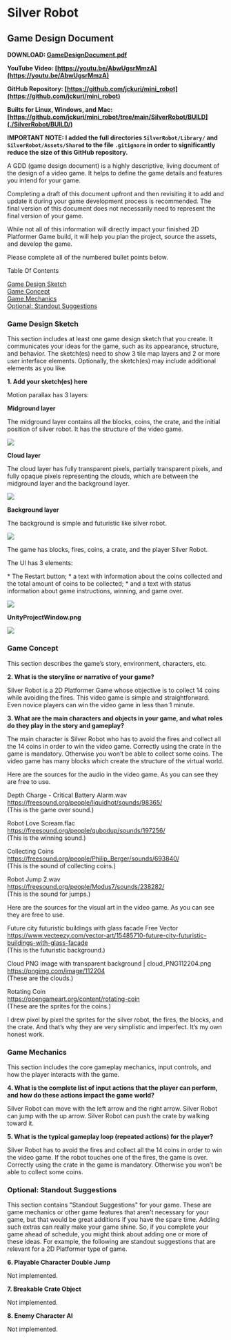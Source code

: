 # Silver Robot

## Game Design Document

**DOWNLOAD: [GameDesignDocument.pdf](./GameDesignDocument.pdf)**

**YouTube Video: [https://youtu.be/AbwUgsrMmzA](https://youtu.be/AbwUgsrMmzA)**

**GitHub Repository: [https://github.com/jckuri/mini_robot](https://github.com/jckuri/mini_robot)**

**Builts for Linux, Windows, and Mac: [https://github.com/jckuri/mini_robot/tree/main/SilverRobot/BUILD](./SilverRobot/BUILD/)**

**IMPORTANT NOTE: I added the full directories `SilverRobot/Library/` and `SilverRobot/Assets/Shared` to the file `.gitignore` in order to significantly reduce the size of this GitHub repository.**

A GDD (game design document) is a highly descriptive, living document of the design of a video game. It helps to define the game details and features you intend for your game.

Completing a draft of this document upfront and then revisiting it to add and update it during your game development process is recommended. The final version of this document does not necessarily need to represent the final version of your game.

While not all of this information will directly impact your finished 2D Platformer Game build, it will help you plan the project, source the assets, and develop the game.

Please complete all of the numbered bullet points below. 

Table Of Contents

[Game Design Sketch](#game-design-sketch)<br/>
[Game Concept](#game-concept)<br/>
[Game Mechanics](#game-mechanics)<br/>
[Optional: Standout Suggestions](#optional-standout-suggestions)<br/>

### Game Design Sketch

This section includes at least one game design sketch that you create. It communicates your ideas for the game, such as its appearance, structure, and behavior. The sketch(es) need to show 3 tile map layers and 2 or more user interface elements. Optionally, the sketch(es) may include additional elements as you like. 

**1. Add your sketch(es) here**

Motion parallax has 3 layers:

**Midground layer**

The midground layer contains all the blocks, coins, the crate, and the initial position of silver robot. It has the structure of the video game.

<img src="images/tilemap.png"/>

**Cloud layer**

The cloud layer has fully transparent pixels, partially transparent pixels, and fully opaque pixels representing the clouds, which are between the midground layer and the background layer.

<img src="images/clouds.png"/>

**Background layer**

The background is simple and futuristic like silver robot.

<img src="images/background.png"/>

The game has blocks, fires, coins, a crate, and the player Silver Robot.

The UI has 3 elements:

*​ The Restart button;
*​ a text with information about the coins collected and the total amount of coins to be collected;
*​ and a text with status information about game instructions, winning, and game over.

<img src="images/game.png"/>

**UnityProjectWindow.png**

<img src="UnityProjectWindow.png"/>



### Game Concept

This section describes the game’s story, environment, characters, etc.

**2. What is the storyline or narrative of your game?**

Silver Robot is a 2D Platformer Game whose objective is to collect 14 coins while avoiding the
fires. This video game is simple and straightforward. Even novice players can win the video
game in less than 1 minute.


**3. What are the main characters and objects in your game, and what roles do they play in the story and gameplay?**

The main character is Silver Robot who has to avoid the fires and collect all the 14 coins in
order to win the video game. Correctly using the crate in the game is mandatory. Otherwise you
won’t be able to collect some coins. The video game has many blocks which create the
structure of the virtual world.

Here are the sources for the audio in the video game. As you can see they are free to use.

Depth Charge - Critical Battery Alarm.wav<br/>
https://freesound.org/people/liquidhot/sounds/98365/ <br/>
(This is the game over sound.)

Robot Love Scream.flac<br/>
https://freesound.org/people/qubodup/sounds/197256/ <br/>
(This is the winning sound.)

Collecting Coins<br/>
https://freesound.org/people/Philip_Berger/sounds/693840/ <br/>
(This is the sound of collecting coins.)

Robot Jump 2.wav<br/>
https://freesound.org/people/Modus7/sounds/238282/ <br/>
(This is the sound for jumps.)

Here are the sources for the visual art in the video game. As you can see they are free to use.

Future city futuristic buildings with glass facade Free Vector<br/>
https://www.vecteezy.com/vector-art/15485710-future-city-futuristic-buildings-with-glass-facade <br/>
(This is the futuristic background.)

Cloud PNG image with transparent background | cloud_PNG112204.png<br/>
https://pngimg.com/image/112204 <br/>
(These are the clouds.)

Rotating Coin<br/>
https://opengameart.org/content/rotating-coin <br/>
(These are the sprites for the coins.)

I drew pixel by pixel the sprites for the silver robot, the fires, the blocks, and the crate. And that’s why they are very simplistic and imperfect. It’s my own honest work.


### Game Mechanics

This section includes the core gameplay mechanics, input controls, and how the player interacts with the game.

**4. What is the complete list of input actions that the player can perform, and how do these actions impact the game world?**

Silver Robot can move with the left arrow and the right arrow. Silver Robot can jump with the up
arrow. Silver Robot can push the crate by walking toward it.


**5. What is the typical gameplay loop (repeated actions) for the player?**

Silver Robot has to avoid the fires and collect all the 14 coins in order to win the video game. If
the robot touches one of the fires, the game is over. Correctly using the crate in the game is
mandatory. Otherwise you won’t be able to collect some coins.



### Optional: Standout Suggestions

This section contains "Standout Suggestions" for your game. These are game mechanics or other game features that aren't necessary for your game, but that would be great additions if you have the spare time. Adding such extras can really make your game shine. So, if you complete your game ahead of schedule, you might think about adding one or more of these ideas. For example, the following are standout suggestions that are relevant for a 2D Platformer type of game. 

**6. Playable Character Double Jump**

Not implemented.

**7. Breakable Crate Object**

Not implemented.

**8. Enemy Character AI**

Not implemented.
